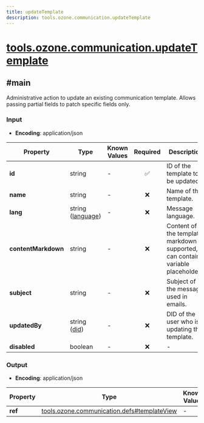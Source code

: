 ```yaml
---
title: updateTemplate
description: tools.ozone.communication.updateTemplate
---
```


# [tools.ozone.communication.updateTemplate](https://github.com/myConsciousness/atproto.dart/blob/main/lexicons/tools/ozone/communication/updateTemplate.json)

## #main

Administrative action to update an existing communication template. Allows passing partial fields to patch specific fields only.

### Input

- **Encoding**: application/json

| Property | Type | Known Values | Required | Description |
| --- | --- | --- | :---: | --- |
| **id** | string | - | ✅ | ID of the template to be updated. |
| **name** | string | - | ❌ | Name of the template. |
| **lang** | string ([language](https://atproto.com/specs/lexicon#language)) | - | ❌ | Message language. |
| **contentMarkdown** | string | - | ❌ | Content of the template, markdown supported, can contain variable placeholders. |
| **subject** | string | - | ❌ | Subject of the message, used in emails. |
| **updatedBy** | string ([did](https://atproto.com/specs/did)) | - | ❌ | DID of the user who is updating the template. |
| **disabled** | boolean | - | ❌ | - |

### Output

- **Encoding**: application/json

| Property | Type | Known Values | Required | Description |
| --- | --- | --- | :---: | --- |
| **ref** | [tools.ozone.communication.defs#templateView](../../../../lexicons/tools/ozone/communication/defs.md#templateview) | - | ✅ | - |
